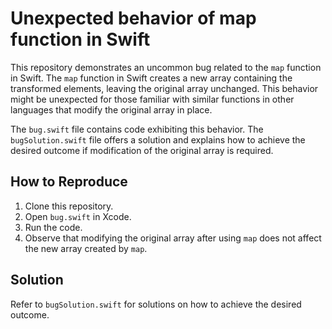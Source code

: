 # Unexpected behavior of map function in Swift

This repository demonstrates an uncommon bug related to the `map` function in Swift.  The `map` function in Swift creates a new array containing the transformed elements, leaving the original array unchanged. This behavior might be unexpected for those familiar with similar functions in other languages that modify the original array in place.

The `bug.swift` file contains code exhibiting this behavior. The `bugSolution.swift` file offers a solution and explains how to achieve the desired outcome if modification of the original array is required.

## How to Reproduce

1. Clone this repository.
2. Open `bug.swift` in Xcode.
3. Run the code.
4. Observe that modifying the original array after using `map` does not affect the new array created by `map`.

## Solution

Refer to `bugSolution.swift` for solutions on how to achieve the desired outcome.